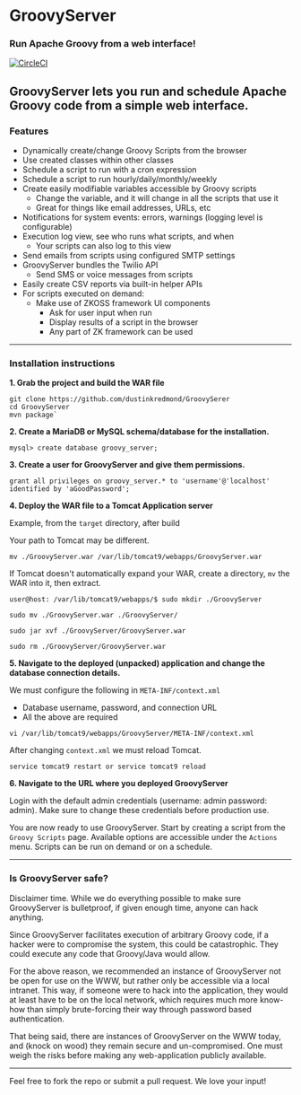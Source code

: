 # GroovyServer
### Run Apache Groovy from a web interface!

[![CircleCI](https://circleci.com/gh/dustinkredmond/GroovyServer.svg?style=svg)](https://circleci.com/gh/dustinkredmond/GroovyServer)

GroovyServer lets you run and schedule Apache Groovy code from
a simple web interface. 
---

### Features

 - Dynamically create/change Groovy Scripts from the browser
 - Use created classes within other classes
 - Schedule a script to run with a cron expression
 - Schedule a script to run hourly/daily/monthly/weekly
 - Create easily modifiable variables accessible by Groovy scripts
   - Change the variable, and it will change in all the scripts that use it
   - Great for things like email addresses, URLs, etc
 - Notifications for system events: errors, warnings (logging level is configurable)
 - Execution log view, see who runs what scripts, and when
   - Your scripts can also log to this view
 - Send emails from scripts using configured SMTP settings
 - GroovyServer bundles the Twilio API
   - Send SMS or voice messages from scripts
 - Easily create CSV reports via built-in helper APIs
 - For scripts executed on demand:
    - Make use of ZKOSS framework UI components
      - Ask for user input when run
      - Display results of a script in the browser
      - Any part of ZK framework can be used
 
---

### Installation instructions

**1. Grab the project and build the WAR file**

    git clone https://github.com/dustinkredmond/GroovySerer
    cd GroovyServer
    mvn package`

**2. Create a MariaDB or MySQL schema/database for the installation.** 

    mysql> create database groovy_server;

**3. Create a user for GroovyServer and give them permissions.**

    grant all privileges on groovy_server.* to 'username'@'localhost' identified by 'aGoodPassword';

**4. Deploy the WAR file to a Tomcat Application server**

   Example, from the `target` directory, after build
   
   Your path to Tomcat may be different.
   
   `mv ./GroovyServer.war /var/lib/tomcat9/webapps/GroovyServer.war`
   
   If Tomcat doesn't automatically expand your WAR,
   create a directory, `mv` the WAR into it, then extract.
   
   `user@host: /var/lib/tomcat9/webapps/$ sudo mkdir ./GroovyServer`
   
   `sudo mv ./GroovyServer.war ./GroovyServer/`
   
   `sudo jar xvf ./GroovyServer/GroovyServer.war`
   
   `sudo rm ./GroovyServer/GroovyServer.war`

**5. Navigate to the deployed (unpacked) application and change the database connection details.**

   We must configure the following in `META-INF/context.xml`
   
   - Database username, password, and connection URL
   - All the above are required
      
    vi /var/lib/tomcat9/webapps/GroovyServer/META-INF/context.xml
    
   After changing `context.xml` we must reload Tomcat.
    
    service tomcat9 restart or service tomcat9 reload
    
**6. Navigate to the URL where you deployed GroovyServer**

   Login with the default admin credentials (username: admin password: admin).
   Make sure to change these credentials before production use.

   You are now ready to use GroovyServer. Start by creating
   a script from the `Groovy Scripts` page. Available options
   are accessible under the `Actions` menu. Scripts can be 
   run on demand or on a schedule.

---

### Is GroovyServer safe?

Disclaimer time. While we do everything possible to make sure GroovyServer is 
bulletproof, if given enough time, anyone can hack anything.

Since GroovyServer facilitates execution of arbitrary Groovy code, if a hacker
were to compromise the system, this could be catastrophic. They could execute
any code that Groovy/Java would allow.

For the above reason, we recommended an instance of GroovyServer not
be open for use on the WWW, but rather only be accessible via a local intranet.
This way, if someone were to hack into the application, they would at least have
to be on the local network, which requires much more know-how than simply brute-forcing
their way through password based authentication.

That being said, there are instances of GroovyServer on the WWW today, and
(knock on wood) they remain secure and un-compromised. One must weigh the 
risks before making any web-application publicly available.

---

Feel free to fork the repo or submit a pull request. We love your input!

